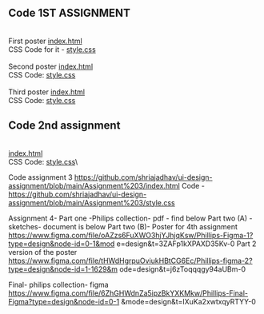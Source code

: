 ## Code 1ST ASSIGNMENT
\
First poster [index.html](https://github.com/shriajadhav/ui-design-assignment/blob/main/Assignment%201/Poster1/index.html)\
CSS Code for it - [style.css](https://github.com/shriajadhav/ui-design-assignment/blob/main/Assignment%201/Poster1/style.css)\
\
Second poster [index.html](https://github.com/shriajadhav/ui-design-assignment/blob/main/Assignment%201/Poster2/index.html)\
CSS Code: [style.css](https://github.com/shriajadhav/ui-design-assignment/blob/main/Assignment%201/Poster2/style.css)\
\
Third poster [index.html](https://github.com/shriajadhav/ui-design-assignment/blob/main/Assignment%201/Poster3/index.html)\
CSS Code: [style.css](https://github.com/shriajadhav/ui-design-assignment/blob/main/Assignment%201/Poster3/style.css)

## Code 2nd assignment
\
[index.html](https://github.com/shriajadhav/ui-design-assignment/blob/main/Assignment%202/index.html)\
CSS Code: [style.css](https://github.com/shriajadhav/ui-design-assignment/blob/main/Assignment%202/style.css)\ 

Code assignment 3 https://github.com/shriajadhav/ui-design-assignment/blob/main/Assignment%203/index.html
Code -https://github.com/shriajadhav/ui-design-assignment/blob/main/Assignment%203/style.css 

Assignment 4-
Part one -Philips collection- pdf - find below
Part two (A) - sketches- document is below
Part two (B)- Poster for 4th assignment https://www.figma.com/file/oAZzs6FuXWO3hjYJhjqKsw/Phillips-Figma-1?type=design&node-id=0-1&mod e=design&t=3ZAFp1kXPAXD35Kv-0
Part 2 version of the poster
https://www.figma.com/file/tHWdHgrpuOviukHBtCG6Ec/Phillips-figma-2?type=design&node-id=1-1629&m ode=design&t=j6zToqqqgy94aUBm-0

Final- philips collection- figma https://www.figma.com/file/6ZhGHWdnZa5ipzBkYXKMkw/Phillips-Final-Figma?type=design&node-id=0-1 &mode=design&t=IXuKa2xwtxqyRTYY-0

